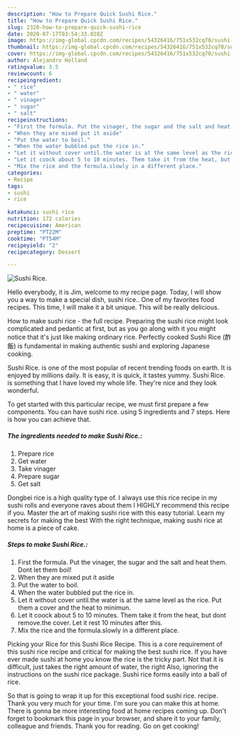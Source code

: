```yaml
---
description: "How to Prepare Quick Sushi Rice."
title: "How to Prepare Quick Sushi Rice."
slug: 2320-how-to-prepare-quick-sushi-rice
date: 2020-07-17T03:54:33.028Z
image: https://img-global.cpcdn.com/recipes/54326416/751x532cq70/sushi-rice-recipe-main-photo.jpg
thumbnail: https://img-global.cpcdn.com/recipes/54326416/751x532cq70/sushi-rice-recipe-main-photo.jpg
cover: https://img-global.cpcdn.com/recipes/54326416/751x532cq70/sushi-rice-recipe-main-photo.jpg
author: Alejandro Holland
ratingvalue: 3.5
reviewcount: 6
recipeingredient:
- " rice"
- " water"
- " vinager"
- " sugar"
- " salt"
recipeinstructions:
- "First the formula. Put the vinager, the sugar and the salt and heat them. Dont let them boil!"
- "When they are mixed put it aside"
- "Put the water to boil."
- "When the water bubbled put the rice in."
- "Let it without cover until.the water is at the same level as the rice. Put them a cover and the heat to minimun."
- "Let it coock about 5 to 10 minutes. Them take it from the heat, but dont remove.the cover. Let it rest 10 minutes after this."
- "Mix the rice and the formula.slowly in a different place."
categories:
- Recipe
tags:
- sushi
- rice

katakunci: sushi rice 
nutrition: 172 calories
recipecuisine: American
preptime: "PT22M"
cooktime: "PT54M"
recipeyield: "2"
recipecategory: Dessert

---
```



![Sushi Rice.](https://img-global.cpcdn.com/recipes/54326416/751x532cq70/sushi-rice-recipe-main-photo.jpg)

Hello everybody, it is Jim, welcome to my recipe page. Today, I will show you a way to make a special dish, sushi rice.. One of my favorites food recipes. This time, I will make it a bit unique. This will be really delicious.

How to make sushi rice - the full recipe. Preparing the sushi rice might look complicated and pedantic at first, but as you go along with it you might notice that it&#39;s just like making ordinary rice. Perfectly cooked Sushi Rice (酢飯) is fundamental in making authentic sushi and exploring Japanese cooking.

Sushi Rice. is one of the most popular of recent trending foods on earth. It is enjoyed by millions daily. It is easy, it is quick, it tastes yummy. Sushi Rice. is something that I have loved my whole life. They're nice and they look wonderful.


To get started with this particular recipe, we must first prepare a few components. You can have sushi rice. using 5 ingredients and 7 steps. Here is how you can achieve that.

<!--inarticleads1-->

##### The ingredients needed to make Sushi Rice.:

1. Prepare  rice
1. Get  water
1. Take  vinager
1. Prepare  sugar
1. Get  salt


Dongbei rice is a high quality type of. I always use this rice recipe in my sushi rolls and everyone raves about them I HIGHLY recommend this recipe if you. Master the art of making sushi rice with this easy tutorial. Learn my secrets for making the best With the right technique, making sushi rice at home is a piece of cake. 

<!--inarticleads2-->

##### Steps to make Sushi Rice.:

1. First the formula. Put the vinager, the sugar and the salt and heat them. Dont let them boil!
1. When they are mixed put it aside
1. Put the water to boil.
1. When the water bubbled put the rice in.
1. Let it without cover until.the water is at the same level as the rice. Put them a cover and the heat to minimun.
1. Let it coock about 5 to 10 minutes. Them take it from the heat, but dont remove.the cover. Let it rest 10 minutes after this.
1. Mix the rice and the formula.slowly in a different place.


Picking your Rice for this Sushi Rice Recipe. This is a core requirement of this sushi rice recipe and critical for making the best sushi rice. If you have ever made sushi at home you know the rice is the tricky part. Not that it is difficult, just takes the right amount of water, the right Also, ignoring the instructions on the sushi rice package. Sushi rice forms easily into a ball of rice. 

So that is going to wrap it up for this exceptional food sushi rice. recipe. Thank you very much for your time. I'm sure you can make this at home. There is gonna be more interesting food at home recipes coming up. Don't forget to bookmark this page in your browser, and share it to your family, colleague and friends. Thank you for reading. Go on get cooking!
